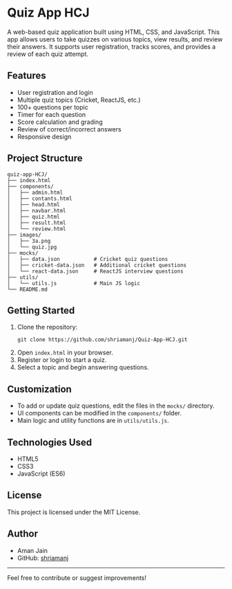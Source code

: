 # Quiz App HCJ

A web-based quiz application built using HTML, CSS, and JavaScript. This app allows users to take quizzes on various topics, view results, and review their answers. It supports user registration, tracks scores, and provides a review of each quiz attempt.

## Features
- User registration and login
- Multiple quiz topics (Cricket, ReactJS, etc.)
- 100+ questions per topic
- Timer for each question
- Score calculation and grading
- Review of correct/incorrect answers
- Responsive design

## Project Structure
```
quiz-app-HCJ/
├── index.html
├── components/
│   ├── admin.html
│   ├── contants.html
│   ├── head.html
│   ├── navbar.html
│   ├── quiz.html
│   ├── result.html
│   └── review.html
├── images/
│   ├── 3a.png
│   └── quiz.jpg
├── mocks/
│   ├── data.json           # Cricket quiz questions
│   ├── cricket-data.json   # Additional cricket questions
│   └── react-data.json     # ReactJS interview questions
├── utils/
│   └── utils.js            # Main JS logic
└── README.md
```

## Getting Started
1. Clone the repository:
   ```
   git clone https://github.com/shriamanj/Quiz-App-HCJ.git
   ```
2. Open `index.html` in your browser.
3. Register or login to start a quiz.
4. Select a topic and begin answering questions.

## Customization
- To add or update quiz questions, edit the files in the `mocks/` directory.
- UI components can be modified in the `components/` folder.
- Main logic and utility functions are in `utils/utils.js`.

## Technologies Used
- HTML5
- CSS3
- JavaScript (ES6)

## License
This project is licensed under the MIT License.

## Author
- Aman Jain
- GitHub: [shriamanj](https://github.com/shriamanj)

---
Feel free to contribute or suggest improvements!
